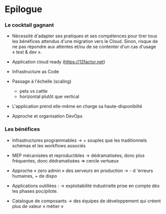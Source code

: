 # Epilogue

### Le cocktail gagnant

- Nécessité d'adapter ses pratiques et ses compétences pour tirer tous les bénéfices attendus d'une migration vers le Cloud.
Sinon, risque de ne pas répondre aux attentes et/ou de se contenter d'un cas d'usage « test & dev ».

-   Application cloud ready (https://12factor.net)

-   Infrastructure as Code

-   Passage à l'échelle (scaling)
    - pets vs cattle
    - horizontal plutôt que vertical 

-   L'application prend elle-même en charge sa haute-disponibilté

- Approche et organisation DevOps

### Les bénéfices

-   Infrastructures programmables → + souples que les traditionnels schémas et les workflows associés

-   MEP mécanisées et reproductibles → dédramatisées, donc plus fréquentes, donc dédramatisées => cercle vertueux

-   Approche « zero admin » des serveurs en production → - d 'erreurs humaines, + de dispo

-   Applications outillées : → exploitabilité industrielle prise en compte dès les phases poc/pilote.

-   Catalogue de composants → des équipes de développement qui créent plus de valeur « métier » 
